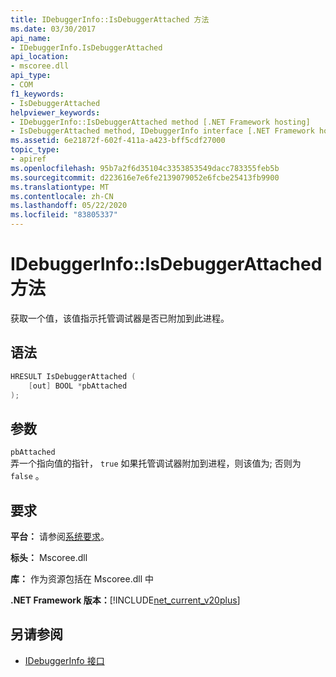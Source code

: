 ```yaml
---
title: IDebuggerInfo::IsDebuggerAttached 方法
ms.date: 03/30/2017
api_name:
- IDebuggerInfo.IsDebuggerAttached
api_location:
- mscoree.dll
api_type:
- COM
f1_keywords:
- IsDebuggerAttached
helpviewer_keywords:
- IDebuggerInfo::IsDebuggerAttached method [.NET Framework hosting]
- IsDebuggerAttached method, IDebuggerInfo interface [.NET Framework hosting]
ms.assetid: 6e21872f-602f-411a-a423-bff5cdf27000
topic_type:
- apiref
ms.openlocfilehash: 95b7a2f6d35104c3353853549dacc783355feb5b
ms.sourcegitcommit: d223616e7e6fe2139079052e6fcbe25413fb9900
ms.translationtype: MT
ms.contentlocale: zh-CN
ms.lasthandoff: 05/22/2020
ms.locfileid: "83805337"
---
```

# <a name="idebuggerinfoisdebuggerattached-method"></a>IDebuggerInfo::IsDebuggerAttached 方法
获取一个值，该值指示托管调试器是否已附加到此进程。  
  
## <a name="syntax"></a>语法  
  
```cpp  
HRESULT IsDebuggerAttached (  
    [out] BOOL *pbAttached  
);  
```  
  
## <a name="parameters"></a>参数  
 `pbAttached`  
 弄一个指向值的指针， `true` 如果托管调试器附加到进程，则该值为; 否则为 `false` 。  
  
## <a name="requirements"></a>要求  
 **平台：** 请参阅[系统要求](../../get-started/system-requirements.md)。  
  
 **标头：** Mscoree.dll  
  
 **库：** 作为资源包括在 Mscoree.dll 中  
  
 **.NET Framework 版本：**[!INCLUDE[net_current_v20plus](../../../../includes/net-current-v20plus-md.md)]  
  
## <a name="see-also"></a>另请参阅

- [IDebuggerInfo 接口](idebuggerinfo-interface.md)
